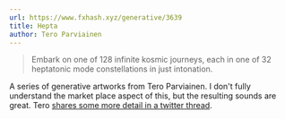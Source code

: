 ```yaml
---
url: https://www.fxhash.xyz/generative/3639
title: Hepta
author: Tero Parviainen
---
```


> Embark on one of 128 infinite kosmic journeys, each in one of 32 heptatonic mode constellations in just intonation.

A series of generative artworks from Tero Parviainen. I don't fully understand the market place aspect of this, but the resulting sounds are great. Tero [shares some more detail in a twitter thread](https://twitter.com/teropa/status/1471850838687637511).
